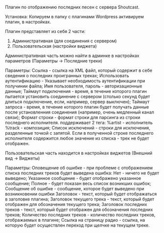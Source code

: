 Плагин по отображению последних песен с сервера Shoutcast.

Установка:
Копируем в папку с плагинами Wordpress активируем плагин, в настройках.

Плагин представляет из себя 2 части:
1. Административная (для соединения с сервером)
2. Пользовательская (настройки виджета)

Административная часть можно найти в админке в настройках параметров (Параметры -> Последние треки)

Параметры:
Ссылка - ссылка на XML файл, который содержит в себе сведения о последних проигранных треках;
Использовать аутентификацию - Указывает необходимость аутентификации при получинии файла;
Имя пользователя, пароль - авторизационные данные;
Таймаут подключения - время, в течение которого плагин пытается установить соединение с сервером (столько секунд будет длиться подключение, если, например, сервер выключен);
Таймаут запроса - время, в течение которого плагин будет получать данные после установленния соединения (например, очень медленный канал связи);
Формат строки - формат строки для парсинга из строки последнего исполнителя. поддерживает 2 тега: 
	%artist - исполнитель
	%track - композиция;
Список исключений - строки для исключения, разделенные точкой с запятой. Если в полученной строке последнего исполнителя содержится любое значение из списка - трек не будет отображен.

Пользовательская часть находится в настройках виджетов (Внешний вид -> Виджеты)

Параметры:
Оповещение об ошибке - при проблеме с отображением списка последних треков будет выведена ошибка:
	Нет - ничего не будет выведено;
	Указанное сообщение - будет отображено указанное сообщение;
	Полное - будет показан весь список возникших ошибок;
Сообщение об ошибке - сообщение, которое будет выведено при возникновении ошибки
Заголовок - текст, который будет отображаться в заголовке плагина;
Заголовок текущего трека - текст, который будет отображен для обозначения текущего трека;
Заголовок последних треков - текст, который будет отображен для обозначения последних треков;
Количество последних треков - количество последних треков, отображаемых в плагине;
Ссылка на страницу радио - ссылка, на которую будет осуществлен переход при щелчке на текущем треке.
